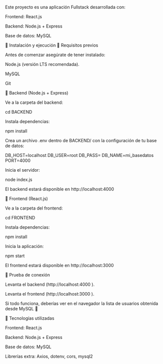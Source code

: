 Este proyecto es una aplicación Fullstack desarrollada con:

Frontend: React.js

Backend: Node.js + Express

Base de datos: MySQL

🚀 Instalación y ejecución
🔹 Requisitos previos

Antes de comenzar asegúrate de tener instalado:

Node.js (versión LTS recomendada).

MySQL

Git

🔹 Backend (Node.js + Express)

Ve a la carpeta del backend:

cd BACKEND


Instala dependencias:

npm install


Crea un archivo .env dentro de BACKEND/ con la configuración de tu base de datos:

DB_HOST=localhost
DB_USER=root
DB_PASS=
DB_NAME=mi_basedatos
PORT=4000


Inicia el servidor:

node index.js


El backend estará disponible en http://localhost:4000

🔹 Frontend (React.js)

Ve a la carpeta del frontend:

cd FRONTEND


Instala dependencias:

npm install


Inicia la aplicación:

npm start


El frontend estará disponible en http://localhost:3000

🔹 Prueba de conexión

Levanta el backend (http://localhost:4000
).

Levanta el frontend (http://localhost:3000
).

Si todo funciona, deberías ver en el navegador la lista de usuarios obtenida desde MySQL 🎉

📌 Tecnologías utilizadas

Frontend: React.js

Backend: Node.js + Express

Base de datos: MySQL

Librerías extra: Axios, dotenv, cors, mysql2